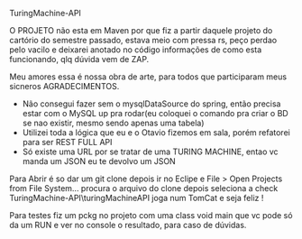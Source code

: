 TuringMachine-API

O PROJETO não esta em Maven por que fiz a partir daquele projeto do cartório do semestre passado, estava meio com pressa rs, peço perdao pelo vacilo e deixarei anotado no código informações de como esta funcionando, qlq dúvida vem de ZAP.

Meu amores essa é nossa obra de arte, para todos que participaram meus sicneros AGRADECIMENTOS.
  - Não consegui fazer sem o mysqlDataSource do spring, então precisa estar com o MySQL up pra rodar(eu coloquei o comando pra criar o BD se nao existir, mesmo sendo apenas uma tabela)
  - Utilizei toda a lógica que eu e o Otavio fizemos em sala, porém refatorei para ser REST FULL API
  - Só existe uma URL por se tratar de uma TURING MACHINE, entao vc manda um JSON eu te devolvo um JSON
  
  Para Abrir é so dar um git clone depois ir no Eclipe e File > Open Projects from File System... procura o arquivo do clone depois seleciona a check TuringMachine-API\turingMachineAPI joga num TomCat e seja feliz !
  
  Para testes fiz um pckg no projeto com uma class void main que vc pode só da um RUN e ver no console o resultado, para caso de dúvidas.


